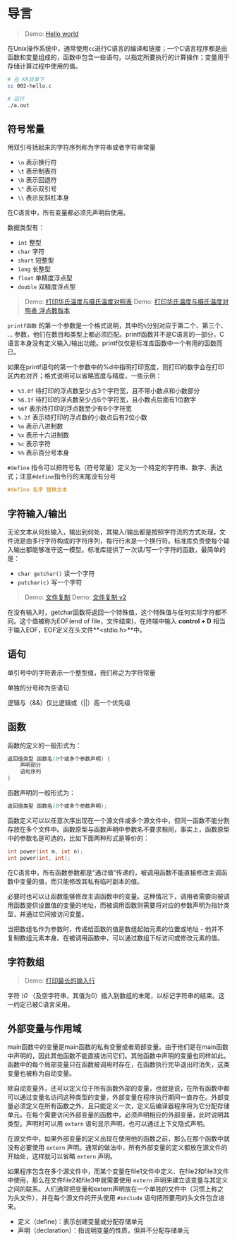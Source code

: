 # 导言

> Demo: [Hello world](./002-hello.c)

在Unix操作系统中，通常使用`cc`进行C语言的编译和链接；一个C语言程序都是由函数和变量组成的，函数中包含一些语句，以指定所要执行的计算操作；变量用于存储计算过程中使用的值。

```bash
# 在 KR目录下
cc 002-hello.c

# 运行
./a.out
```

## 符号常量

用双引号括起来的字符序列称为字符串或者字符串常量

* `\n` 表示换行符
* `\t` 表示制表符
* `\b` 表示回退符
* `\"` 表示双引号
* `\\` 表示反斜杠本身

在C语言中，所有变量都必须先声明后使用。

数据类型有：

* `int` 整型
* `char` 字符
* `short` 短整型
* `long` 长整型
* `float` 单精度浮点型
* `double` 双精度浮点型

>Demo: [打印华氏温度与摄氏温度对照表](./004-fahr-celsius.c)
>Demo: [打印华氏温度与摄氏温度对照表 浮点数版本](./006-fahr-celsius.c)

`printf函数` 的第一个参数是一个格式说明，其中的`%`分别对应于第二个、第三个、 ... 参数，他们在数目和类型上都必须匹配。printf函数并不是C语言的一部分，C语言本身没有定义输入/输出功能。printf仅仅是标准库函数中一个有用的函数而已。

如果在printf语句的第一个参数中的%d中指明打印宽度，则打印的数字会在打印区内右对齐；格式说明可以省略宽度与精度，一些示例：

* `%3.0f` 待打印的浮点数至少占3个字符宽，且不带小数点和小数部分
* `%6.1f` 待打印的浮点数至少占6个字符宽，且小数点后面有1位数字
* `%6f` 表示待打印的浮点数至少有6个字符宽
* `%.2f` 表示待打印的浮点数的小数点后有2位小数
* `%o` 表示八进制数
* `%x` 表示十六进制数
* `%c` 表示字符
* `%%` 表示百分号本身

`#define` 指令可以把符号名（符号常量）定义为一个特定的字符串、数字、表达式；注意`#define`指令行的末尾没有分号

```c
#define 名字 替换文本
```

## 字符输入/输出

无论文本从何处输入，输出到何处，其输入/输出都是按照字符流的方式处理。文件流是由多行字符构成的字符序列，每行行末是一个换行符。标准库负责使每个输入输出都能够准守这一模型。标准库提供了一次读/写一个字符的函数，最简单的是：

* `char getchar()` 读一个字符
* `putchar(c)` 写一个字符

> Demo: [文件复制](./010-copyFile.c)
> Demo: [文件复制 v2](./011-copyFile.c)

在没有输入时，getchar函数将返回一个特殊值，这个特殊值与任何实际字符都不同。这个值被称为EOF(end of file，文件结束)，在终端中输入 **control + D** 相当于输入EOF，EOF定义在头文件**<stdio.h>**中。

## 语句

单引号中的字符表示一个整型值，我们称之为字符常量

单独的分号称为空语句

逻辑与（&&）仅比逻辑或（||）高一个优先级

## 函数

函数的定义的一般形式为：

```c
返回值类型 函数名(0个或多个参数声明) {
    声明部分
    语句序列
}
```

函数声明的一般形式为：

```c
返回值类型 函数名(0个或多个参数声明);
```

函数定义可以以任意次序出现在一个源文件或多个源文件中，但同一函数不能分割存放在多个文件中。函数原型与函数声明中参数名不要求相同，事实上，函数原型中的参数名是可选的，比如下面两种形式是等价的：

```c
int power(int m, int n);
int power(int, int);
```

在C语言中，所有函数参数都是“通过值”传递的，被调用函数不能直接修改主调函数中变量的值，而只能修改其私有临时副本的值。

必要时也可以让函数能够修改主调函数中的变量。这种情况下，调用者需要向被调用函数提供设置值的变量的地址，而被调用函数则需要将对应的参数声明为指针类型，并通过它间接访问变量。

当把数组名作为参数时，传递给函数的值是数组起始元素的位置或地址 - 他并不复制数组元素本身。在被调用函数中，可以通过数组下标访问或修改元素的值。

## 字符数组

> Demo: [打印最长的输入行](./021-printLongestLine.c)

字符 *\0* （及空字符串，其值为0）插入到数组的末尾，以标记字符串的结束。这一约定已被C语言采用。

## 外部变量与作用域

main函数中的变量是main函数的私有变量或者局部变量。由于他们是在main函数中声明的，因此其他函数不能直接访问它们。其他函数中声明的变量也同样如此。函数中的每个局部变量只在函数被调用时存在，在函数执行完毕退出时消失，这类变量也被称为自动变量。

除自动变量外，还可以定义位于所有函数外部的变量，也就是说，在所有函数中都可以通过变量名访问这种类型的变量，外部变量在程序执行期间一直存在。外部变量必须定义在所有函数之外，且只能定义一次，定义后编译器程序将为它分配存储单元。在每个需要访问外部变量的函数中，必须声明相应的外部变量，此时说明其类型。声明时可以用 `extern` 语句显示声明，也可以通过上下文隐式声明。

在源文件中，如果外部变量的定义出现在使用他的函数之前，那么在那个函数中就没有必要使用 `extern` 声明。通常的做法中，所有外部变量的定义都放在源文件的开始处，这样就可以省略 `extern` 声明。

如果程序包含在多个源文件中，而某个变量在file1文件中定义、在file2和file3文件中使用，那么在文件file2和file3中就需要使用 `extern` 声明来建立该变量与其定义之间的联系。人们通常把变量和extern声明放在一个单独的文件中（习惯上称之为头文件），并在每个源文件的开头使用 `#include` 语句把所要用的头文件包含进来。

* 定义（define)：表示创建变量或分配存储单元
* 声明（declaration）：指说明变量的性质，但并不分配存储单元
